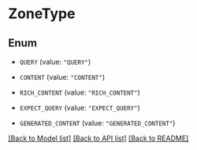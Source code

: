 # ZoneType

## Enum


* `QUERY` (value: `"QUERY"`)

* `CONTENT` (value: `"CONTENT"`)

* `RICH_CONTENT` (value: `"RICH_CONTENT"`)

* `EXPECT_QUERY` (value: `"EXPECT_QUERY"`)

* `GENERATED_CONTENT` (value: `"GENERATED_CONTENT"`)


[[Back to Model list]](../README.md#documentation-for-models) [[Back to API list]](../README.md#documentation-for-api-endpoints) [[Back to README]](../README.md)


